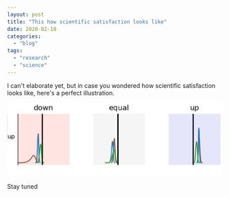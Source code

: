 ```yaml
---
layout: post
title: "This how scientific satisfaction looks like"
date: 2020-02-18
categories: 
  - "blog"
tags: 
  - "research"
  - "science"
---
```


I can't elaborate yet, but in case you wondered how scientific satisfaction looks like, here's a perfect illustration.

![](/assets/images/2020/02/screen-shot-2020-02-18-at-10.04.08.png?w=1024)

Stay tuned
